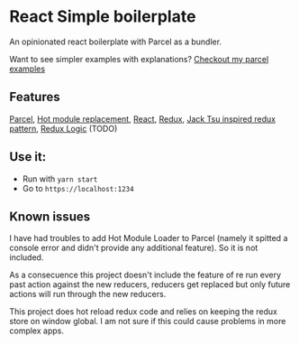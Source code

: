 # React Simple boilerplate

An opinionated react boilerplate with Parcel as a bundler.

Want to see simpler examples with explanations? [Checkout my parcel examples](https://github.com/lrn2prgrm/parcel-examples)

## Features

[Parcel](https://parceljs.org/), [Hot module replacement](https://parceljs.org/hmr.html), [React](https://reactjs.org/), [Redux](https://redux.js.org/), [Jack Tsu inspired redux pattern](https://jaysoo.ca/2016/02/28/organizing-redux-application/), [Redux Logic](https://github.com/jeffbski/redux-logic) (TODO)

## Use it:

* Run with `yarn start`
* Go to `https://localhost:1234`

## Known issues

I have had troubles to add Hot Module Loader to Parcel (namely it spitted a console error and didn't provide any additional feature). So it is not included.

As a consecuence this project doesn't include the feature of re run every past action against the new reducers, reducers get replaced but only future actions will run through the new reducers.

This project does hot reload redux code and relies on keeping the redux store on window global. I am not sure if this could cause problems in more complex apps.
